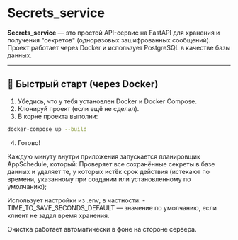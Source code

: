 # Secrets_service

**Secrets_service** — это простой API-сервис на FastAPI для хранения и получения "секретов" (одноразовых зашифрованных сообщений). Проект работает через Docker и использует PostgreSQL в качестве базы данных.

---

## 🚀 Быстрый старт (через Docker)

1. Убедись, что у тебя установлен Docker и Docker Compose.
2. Клонируй проект (если ещё не сделал).
3. В корне проекта выполни:

```bash
docker-compose up --build
```
4. Готово!

Каждую минуту внутри приложения запускается планировщик AppSchedule, который: Проверяет все сохранённые секреты в базе данных и
удаляет те, у которых истёк срок действия (истекают по времени, указанному при создании или установленному по умолчанию);

Использует настройки из .env, в частности:
-TIME_TO_SAVE_SECONDS_DEFAULT — значение по умолчанию, если клиент не задал время хранения.

Очистка работает автоматически в фоне на стороне сервера.

